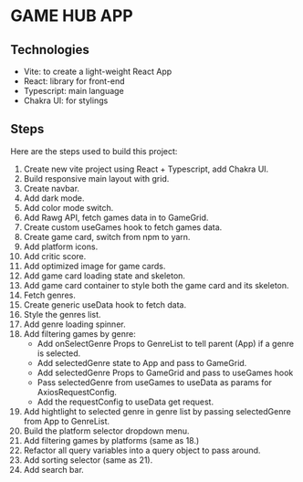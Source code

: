 # GAME HUB APP

## Technologies

- Vite: to create a light-weight React App
- React: library for front-end
- Typescript: main language
- Chakra UI: for stylings

## Steps

Here are the steps used to build this project:

1. Create new vite project using React + Typescript, add Chakra UI.
2. Build responsive main layout with grid.
3. Create navbar.
4. Add dark mode.
5. Add color mode switch.
6. Add Rawg API, fetch games data in to GameGrid.
7. Create custom useGames hook to fetch games data.
8. Create game card, switch from npm to yarn.
9. Add platform icons.
10. Add critic score.
11. Add optimized image for game cards.
12. Add game card loading state and skeleton.
13. Add game card container to style both the game card and its skeleton.
14. Fetch genres.
15. Create generic useData hook to fetch data.
16. Style the genres list.
17. Add genre loading spinner.
18. Add filtering games by genre:
    - Add onSelectGenre Props to GenreList to tell parent (App) if a genre is selected.
    - Add selectedGenre state to App and pass to GameGrid.
    - Add selectedGenre Props to GameGrid and pass to useGames hook
    - Pass selectedGenre from useGames to useData as params for AxiosRequestConfig.
    - Add the requestConfig to useData get request.
19. Add hightlight to selected genre in genre list by passing selectedGenre from App to GenreList.
20. Build the platform selector dropdown menu.
21. Add filtering games by platforms (same as 18.)
22. Refactor all query variables into a query object to pass around.
23. Add sorting selector (same as 21).
24. Add search bar.
